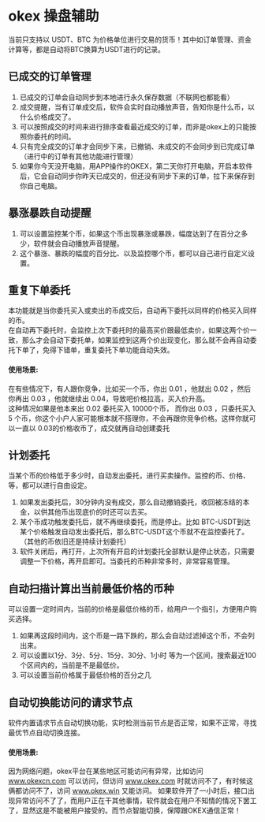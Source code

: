 # okex 操盘辅助
当前只支持以 USDT、BTC 为价格单位进行交易的货币！其中如订单管理、资金计算等，都是自动将BTC换算为USDT进行的记录。


## 已成交的订单管理
1. 已成交的订单会自动同步到本地进行永久保存数据（不联网也都能看）
1. 成交提醒，当有订单成交后，软件会实时自动播放声音，告知你是什么币，以什么价格成交了。
1. 可以按照成交的时间来进行排序查看最近成交的订单，而非是okex上的只能按照你委托的时间。
1. 只有完全成交的订单才会同步下来，已撤销、未成交的不会同步到已完成订单（进行中的订单有其他功能进行管理）
1. 如果你今天没开电脑，用APP操作的OKEX，第二天你打开电脑，开启本软件后，它会自动同步你昨天已成交的，但还没有同步下来的订单，拉下来保存到你自己电脑。


## 暴涨暴跌自动提醒
1. 可以设置监控某个币，如果这个币出现暴涨或暴跌，幅度达到了在百分之多少，软件就会自动播放声音提醒。
2. 这个暴涨、暴跌的幅度的百分比、以及监控哪个币，都可以自己进行自定义设置。

## 重复下单委托
本功能就是当你委托买入或卖出的币成交后，自动再下委托以同样的价格买入同样的币。  
在自动再下委托时，会监控上次下委托时的最高买价跟最低卖价，如果这两个价一致，那么才会自动下委托单，如果监控到这两个价出现变化，那么就不会再自动委托下单了，免得下错单，重复委托下单功能自动失效。
#### 使用场景:
在有些情况下，有人跟你竞争，比如买一个币，你出 0.01 ，他就出 0.02 ，然后你再出 0.03 ，他就继续出 0.04，导致吧价格拉高，买入价升高。  
这种情况如果是他本来出 0.02 委托买入 10000个币， 而你出 0.03 ，只委托买入 5 个币，你这个小户人家可能根本就不搭理你，不会再跟你竞争价格。这样你就可以一直以 0.03的价格收币了，成交就再自动创建委托

## 计划委托
当某个币的价格低于多少时，自动发出委托，进行买卖操作。监控的币、价格、等，都可以进行自由设定。
1. 如果发出委托后，30分钟内没有成交，那么自动撤销委托，收回被冻结的本金，以供其他币出现底价的时还可以去买。
1. 某个币成功触发委托后，就不再继续委托，而是停止。比如 BTC-USDT到达某个价格触发自动发出委托后，那么BTC-USDT这个币就不在监控委托了。（其他的币依旧还是持续计划委托）
1. 软件关闭后，再打开，上次所有开启的计划委托全部默认是停止状态，只需要调整一下价格，再开启即可。当委托的币种非常多时，非常容易管理。

## 自动扫描计算出当前最低价格的币种
可以设置一定时间内，当前的价格是最低价格的币，给用户一个指引，方便用户购买选择。  
1. 如果再这段时间内，这个币是一路下跌的，那么会自动过滤掉这个币，不会列出来。
1. 可以设置以1分、3分、5分、15分、30分、1小时 等为一个区间，搜索最近100个区间内的，当前是不是最低价。
1. 可以设置当前价格属于最低价格的百分之几


## 自动切换能访问的请求节点
软件内置请求节点自动切换功能，实时检测当前节点是否正常，如果不正常，寻找最优节点自动切换连接。
#### 使用场景:
因为网络问题，okex平台在某些地区可能访问有异常，比如访问 www.okexcn.com 可以访问，但访问 www.okex.com 时就访问不了，有时候这俩都访问不了，访问 www.okex.win 又能访问。
如果软件开了一小时后，接口出现异常访问不了了，而用户正在干其他事情，软件就会在用户不知情的情况下罢工了，显然这是不能被用户接受的。而节点智能切换，保障跟OKEX通信正常！



